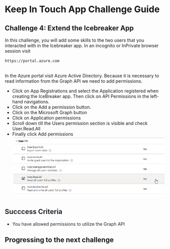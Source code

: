 # Keep In Touch App Challenge Guide

## Challenge 4: Extend the Icebreaker App

In this challenge, you will add some skills to the two users that you interacted with in the Icebreaker app. In an incognito or InPrivate browser session visit
<br>
```
https://portal.azure.com
```
<br>
In the Azure portal visit Azure Active Directory. Because it is necessary to read information from the Graph API we need to add permissions.

* Click on App Registrations and select the Application registered when creating the IceBreaker app. Then click on API Permissions in the left-hand navigations.
* Click on the Add a permission button.
* Click on the Microsoft Graph button
* Click on Application permissions
* Scroll down till the Users permission section is visible and check User.Read.All
* Finally click Add permissions
![](images/user-profile-permission.png)


## <span class="colour" style="color:rgb(36, 41, 46)">Succcess Criteria</span>

* <span class="colour" style="color:rgb(36, 41, 46)">You have allowed permissions to utilize the Graph API</span>

## Progressing to the next challenge
<br>
<br>
